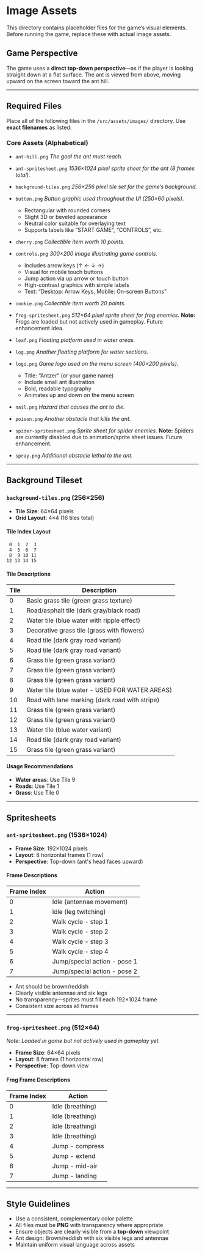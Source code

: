 # Image Assets

This directory contains placeholder files for the game’s visual elements. Before running the game, replace these with actual image assets.

## Game Perspective

The game uses a **direct top-down perspective**—as if the player is looking straight down at a flat surface. The ant is viewed from above, moving upward on the screen toward the ant hill.

---

## Required Files

Place all of the following files in the `/src/assets/images/` directory. Use **exact filenames** as listed:

### Core Assets (Alphabetical)

* `ant-hill.png`
  *The goal the ant must reach.*

* `ant-spritesheet.png`
  *1536×1024 pixel sprite sheet for the ant (8 frames total).*

* `background-tiles.png`
  *256×256 pixel tile set for the game’s background.*

* `button.png`
  *Button graphic used throughout the UI (250×60 pixels).*

  * Rectangular with rounded corners
  * Slight 3D or beveled appearance
  * Neutral color suitable for overlaying text
  * Supports labels like “START GAME”, “CONTROLS”, etc.

* `cherry.png`
  *Collectible item worth 10 points.*

* `controls.png`
  *300×200 image illustrating game controls.*

  * Includes arrow keys (↑ ← ↓ →)
  * Visual for mobile touch buttons
  * Jump action via up arrow or touch button
  * High-contrast graphics with simple labels
  * Text: “Desktop: Arrow Keys, Mobile: On-screen Buttons”

* `cookie.png`
  *Collectible item worth 20 points.*

* `frog-spritesheet.png`
  *512×64 pixel sprite sheet for frog enemies.*
  **Note:** Frogs are loaded but not actively used in gameplay. Future enhancement idea.

* `leaf.png`
  *Floating platform used in water areas.*

* `log.png`
  *Another floating platform for water sections.*

* `logo.png`
  *Game logo used on the menu screen (400×200 pixels).*

  * Title: “Antzer” (or your game name)
  * Include small ant illustration
  * Bold, readable typography
  * Animates up and down on the menu screen

* `nail.png`
  *Hazard that causes the ant to die.*

* `poison.png`
  *Another obstacle that kills the ant.*

* `spider-spritesheet.png`
  *Sprite sheet for spider enemies.*
  **Note:** Spiders are currently disabled due to animation/sprite sheet issues. Future enhancement.

* `spray.png`
  *Additional obstacle lethal to the ant.*

---

## Background Tileset

### `background-tiles.png` (256×256)

* **Tile Size**: 64×64 pixels
* **Grid Layout**: 4×4 (16 tiles total)

#### Tile Index Layout

```text
 0  1  2  3
 4  5  6  7
 8  9 10 11
12 13 14 15
```

#### Tile Descriptions

| Tile | Description                                      |
|------|--------------------------------------------------|
| 0    | Basic grass tile (green grass texture)          |
| 1    | Road/asphalt tile (dark gray/black road)        |
| 2    | Water tile (blue water with ripple effect)      |
| 3    | Decorative grass tile (grass with flowers)      |
| 4    | Road tile (dark gray road variant)              |
| 5    | Road tile (dark gray road variant)              |
| 6    | Grass tile (green grass variant)                |
| 7    | Grass tile (green grass variant)                |
| 8    | Grass tile (green grass variant)                |
| 9    | Water tile (blue water - USED FOR WATER AREAS)  |
| 10   | Road with lane marking (dark road with stripe)  |
| 11   | Grass tile (green grass variant)                |
| 12   | Grass tile (green grass variant)                |
| 13   | Water tile (blue water variant)                 |
| 14   | Road tile (dark gray road variant)              |
| 15   | Grass tile (green grass variant)                |

#### Usage Recommendations

* **Water areas**: Use Tile 9
* **Roads**: Use Tile 1
* **Grass**: Use Tile 0

---

## Spritesheets

### `ant-spritesheet.png` (1536×1024)

* **Frame Size**: 192×1024 pixels
* **Layout**: 8 horizontal frames (1 row)
* **Perspective**: Top-down (ant's head faces upward)

#### Frame Descriptions

| Frame Index | Action                       |
|-------------|------------------------------|
| 0           | Idle (antennae movement)     |
| 1           | Idle (leg twitching)         |
| 2           | Walk cycle - step 1          |
| 3           | Walk cycle - step 2          |
| 4           | Walk cycle - step 3          |
| 5           | Walk cycle - step 4          |
| 6           | Jump/special action - pose 1 |
| 7           | Jump/special action - pose 2 |

* Ant should be brown/reddish
* Clearly visible antennae and six legs
* No transparency—sprites must fill each 192×1024 frame
* Consistent size across all frames

---

### `frog-spritesheet.png` (512×64)

*Note: Loaded in game but not actively used in gameplay yet.*

* **Frame Size**: 64×64 pixels
* **Layout**: 8 frames (1 horizontal row)
* **Perspective**: Top-down view

#### Frog Frame Descriptions

| Frame Index | Action                   |
|-------------|--------------------------|
| 0           | Idle (breathing)         |
| 1           | Idle (breathing)         |
| 2           | Idle (breathing)         |
| 3           | Idle (breathing)         |
| 4           | Jump - compress          |
| 5           | Jump - extend            |
| 6           | Jump - mid-air           |
| 7           | Jump - landing           |

---

## Style Guidelines

* Use a consistent, complementary color palette
* All files must be **PNG** with transparency where appropriate
* Ensure objects are clearly visible from a **top-down** viewpoint
* Ant design: Brown/reddish with six visible legs and antennae
* Maintain uniform visual language across assets
